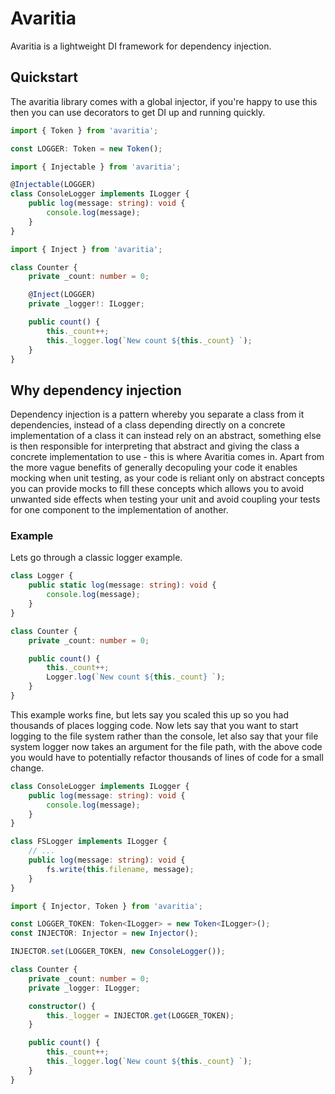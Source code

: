 # Avaritia

Avaritia is a lightweight DI framework for dependency injection.

## Quickstart

The avaritia library comes with a global injector, if you're happy to use this then you can use decorators to get DI up and running quickly.

```typescript
import { Token } from 'avaritia'; 

const LOGGER: Token = new Token();

import { Injectable } from 'avaritia';

@Injectable(LOGGER)
class ConsoleLogger implements ILogger {
    public log(message: string): void {
        console.log(message);
    }
}

import { Inject } from 'avaritia';

class Counter {
    private _count: number = 0;

    @Inject(LOGGER)
    private _logger!: ILogger;

    public count() {
        this._count++;
        this._logger.log(`New count ${this._count} `);
    }
}
```

## Why dependency injection

Dependency injection is a pattern whereby you separate a class from it dependencies, instead of a class depending directly on a concrete implementation of a class it can instead rely on an abstract, something else is then responsible for interpreting that abstract and giving the class a concrete implementation to use - this is where Avaritia comes in. Apart from the more vague benefits of generally decopuling your code it enables mocking when unit testing, as your code is reliant only on abstract concepts you can provide mocks to fill these concepts which allows you to avoid unwanted side effects when testing your unit and avoid coupling your tests for one component to the implementation of another.

### Example

Lets go through a classic logger example.

```typescript
class Logger {
    public static log(message: string): void {
        console.log(message);
    }
}

class Counter {
    private _count: number = 0;

    public count() {
        this._count++;
        Logger.log(`New count ${this._count} `);
    }
}
```

This example works fine, but lets say you scaled this up so you had thousands of places logging code. Now lets say that you want to start logging to the file system rather than the console, let also say that your file system logger now takes an argument for the file path, with the above code you would have to potentially refactor thousands of lines of code for a small change.

```typescript
class ConsoleLogger implements ILogger {
    public log(message: string): void {
        console.log(message);
    }
}

class FSLogger implements ILogger {
    // ...
    public log(message: string): void {
        fs.write(this.filename, message);
    }
}

import { Injector, Token } from 'avaritia';

const LOGGER_TOKEN: Token<ILogger> = new Token<ILogger>();
const INJECTOR: Injector = new Injector();

INJECTOR.set(LOGGER_TOKEN, new ConsoleLogger());

class Counter {
    private _count: number = 0;
    private _logger: ILogger;

    constructor() {
        this._logger = INJECTOR.get(LOGGER_TOKEN);
    }

    public count() {
        this._count++;
        this._logger.log(`New count ${this._count} `);
    }
}
```
